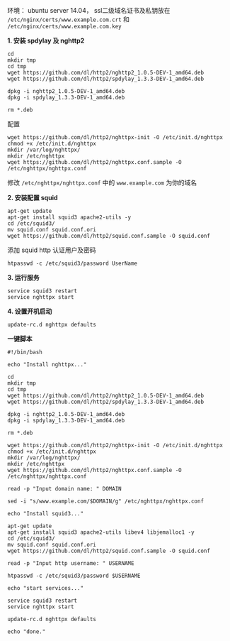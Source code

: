 环境： ubuntu server 14.04， ssl二级域名证书及私钥放在 `/etc/nginx/certs/www.example.com.crt` 和 `/etc/nginx/certs/www.example.com.key`

**1\. 安装 spdylay 及 nghttp2**

```
cd 
mkdir tmp
cd tmp
wget https://github.com/dl/http2/nghttp2_1.0.5-DEV-1_amd64.deb
wget https://github.com/dl/http2/spdylay_1.3.3-DEV-1_amd64.deb

dpkg -i nghttp2_1.0.5-DEV-1_amd64.deb
dpkg -i spdylay_1.3.3-DEV-1_amd64.deb

rm *.deb
```

配置

```
wget https://github.com/dl/http2/nghttpx-init -O /etc/init.d/nghttpx
chmod +x /etc/init.d/nghttpx
mkdir /var/log/nghttpx/
mkdir /etc/nghttpx
wget https://github.com/dl/http2/nghttpx.conf.sample -O /etc/nghttpx/nghttpx.conf
```

修改 `/etc/nghttpx/nghttpx.conf` 中的 `www.example.com` 为你的域名


**2\. 安装配置 squid**

```
apt-get update
apt-get install squid3 apache2-utils -y
cd /etc/squid3/
mv squid.conf squid.conf.ori
wget https://github.com/dl/http2/squid.conf.sample -O squid.conf
```

添加 squid http 认证用户及密码

```
htpasswd -c /etc/squid3/password UserName
```

**3\. 运行服务**

```
service squid3 restart
service nghttpx start
```

**4\. 设置开机启动**

```
update-rc.d nghttpx defaults
```

**一键脚本**

```
#!/bin/bash

echo "Install nghttpx..."

cd 
mkdir tmp
cd tmp
wget https://github.com/dl/http2/nghttp2_1.0.5-DEV-1_amd64.deb
wget https://github.com/dl/http2/spdylay_1.3.3-DEV-1_amd64.deb

dpkg -i nghttp2_1.0.5-DEV-1_amd64.deb
dpkg -i spdylay_1.3.3-DEV-1_amd64.deb

rm *.deb

wget https://github.com/dl/http2/nghttpx-init -O /etc/init.d/nghttpx
chmod +x /etc/init.d/nghttpx
mkdir /var/log/nghttpx/
mkdir /etc/nghttpx
wget https://github.com/dl/http2/nghttpx.conf.sample -O /etc/nghttpx/nghttpx.conf

read -p "Input domain name: " DOMAIN

sed -i "s/www.example.com/$DOMAIN/g" /etc/nghttpx/nghttpx.conf

echo "Install squid3..."

apt-get update
apt-get install squid3 apache2-utils libev4 libjemalloc1 -y
cd /etc/squid3/
mv squid.conf squid.conf.ori
wget https://github.com/dl/http2/squid.conf.sample -O squid.conf

read -p "Input http username: " USERNAME

htpasswd -c /etc/squid3/password $USERNAME

echo "start services..."

service squid3 restart
service nghttpx start

update-rc.d nghttpx defaults

echo "done."
```

